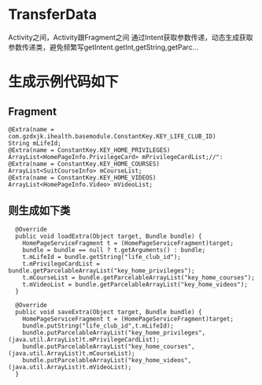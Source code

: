 # TransferData
Activity之间，Activity跟Fragment之间 通过Intent获取参数传递，动态生成获取参数传递类，避免频繁写getIntent.getInt,getString,getParc...
# 生成示例代码如下
## Fragment
    @Extra(name = com.gzdxjk.ihealth.basemodule.ConstantKey.KEY_LIFE_CLUB_ID)
    String mLifeId;
    @Extra(name = ConstantKey.KEY_HOME_PRIVILEGES)
    ArrayList<HomePageInfo.PrivilegeCard> mPrivilegeCardList;//":
    @Extra(name = ConstantKey.KEY_HOME_COURSES)
    ArrayList<SuitCourseInfo> mCourseList;
    @Extra(name = ConstantKey.KEY_HOME_VIDEOS)
    ArrayList<HomePageInfo.Video> mVideoList;
## 则生成如下类
      @Override
      public void loadExtra(Object target, Bundle bundle) {
        HomePageServiceFragment t = (HomePageServiceFragment)target;
        bundle = bundle == null ? t.getArguments() : bundle;
        t.mLifeId = bundle.getString("life_club_id");
        t.mPrivilegeCardList = bundle.getParcelableArrayList("key_home_privileges");
        t.mCourseList = bundle.getParcelableArrayList("key_home_courses");
        t.mVideoList = bundle.getParcelableArrayList("key_home_videos");
      }

      @Override
      public void saveExtra(Object target, Bundle bundle) {
        HomePageServiceFragment t = (HomePageServiceFragment)target;
        bundle.putString("life_club_id",t.mLifeId);
        bundle.putParcelableArrayList("key_home_privileges",(java.util.ArrayList)t.mPrivilegeCardList);
        bundle.putParcelableArrayList("key_home_courses",(java.util.ArrayList)t.mCourseList);
        bundle.putParcelableArrayList("key_home_videos",(java.util.ArrayList)t.mVideoList);
      }

